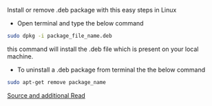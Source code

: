 Install or remove .deb package with this easy steps in Linux

* Open terminal and type the below command
 ```bash
sudo dpkg -i package_file_name.deb
```

this command will install the .deb file which is present on your local machine.

* To uninstall a .deb package from terminal the the below command

```bash
sudo apt-get remove package_name
```

[Source and additional Read](https://help.ubuntu.com/kubuntu/desktopguide/C/manual-install.html)


